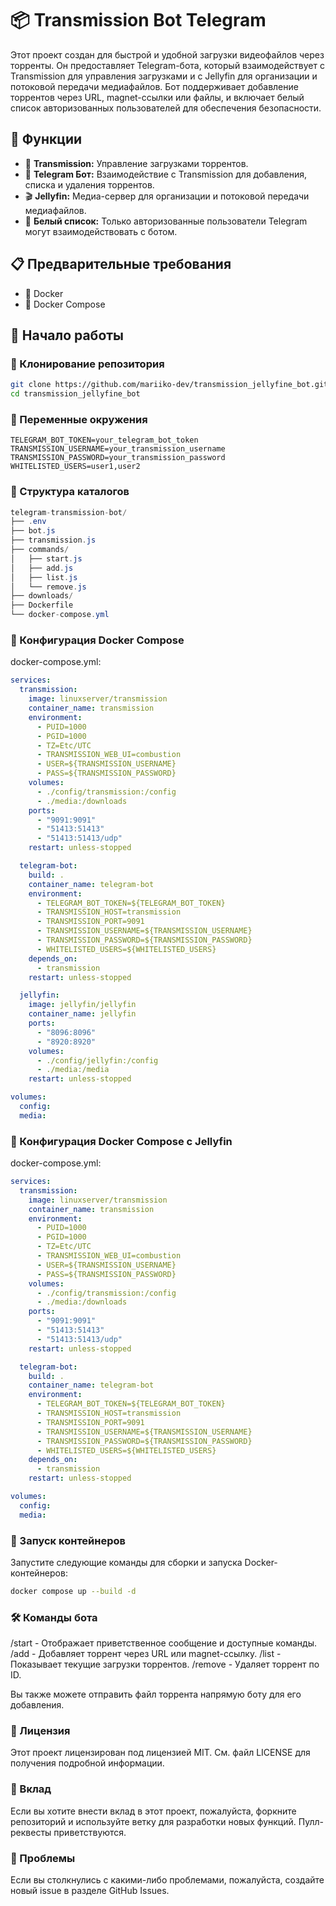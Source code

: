 # 📦 Transmission Bot Telegram

Этот проект создан для быстрой и удобной загрузки видеофайлов через торренты. Он предоставляет Telegram-бота, который взаимодействует с Transmission для управления загрузками и с Jellyfin для организации и потоковой передачи медиафайлов. Бот поддерживает добавление торрентов через URL, magnet-ссылки или файлы, и включает белый список авторизованных пользователей для обеспечения безопасности.

## 🌟 Функции

- 🧲 **Transmission:** Управление загрузками торрентов.
- 🤖 **Telegram Бот:** Взаимодействие с Transmission для добавления, списка и удаления торрентов.
- 🎬 **Jellyfin:** Медиа-сервер для организации и потоковой передачи медиафайлов.
- 🔐 **Белый список:** Только авторизованные пользователи Telegram могут взаимодействовать с ботом.

## 📋 Предварительные требования

- 🐳 Docker
- 🐙 Docker Compose

## 🚀 Начало работы

### 📂 Клонирование репозитория

```bash
git clone https://github.com/mariiko-dev/transmission_jellyfine_bot.git
cd transmission_jellyfine_bot
```

### 🔧 Переменные окружения

```plaintext
TELEGRAM_BOT_TOKEN=your_telegram_bot_token
TRANSMISSION_USERNAME=your_transmission_username
TRANSMISSION_PASSWORD=your_transmission_password
WHITELISTED_USERS=user1,user2
```


### 📂 Структура каталогов

```csharp
telegram-transmission-bot/
├── .env
├── bot.js
├── transmission.js
├── commands/
│   ├── start.js
│   ├── add.js
│   ├── list.js
│   └── remove.js
├── downloads/
├── Dockerfile
└── docker-compose.yml
```


### 🐋 Конфигурация Docker Compose
 docker-compose.yml:

```yaml
services:
  transmission:
    image: linuxserver/transmission
    container_name: transmission
    environment:
      - PUID=1000
      - PGID=1000
      - TZ=Etc/UTC
      - TRANSMISSION_WEB_UI=combustion
      - USER=${TRANSMISSION_USERNAME}
      - PASS=${TRANSMISSION_PASSWORD}
    volumes:
      - ./config/transmission:/config
      - ./media:/downloads
    ports:
      - "9091:9091"
      - "51413:51413"
      - "51413:51413/udp"
    restart: unless-stopped

  telegram-bot:
    build: .
    container_name: telegram-bot
    environment:
      - TELEGRAM_BOT_TOKEN=${TELEGRAM_BOT_TOKEN}
      - TRANSMISSION_HOST=transmission
      - TRANSMISSION_PORT=9091
      - TRANSMISSION_USERNAME=${TRANSMISSION_USERNAME}
      - TRANSMISSION_PASSWORD=${TRANSMISSION_PASSWORD}
      - WHITELISTED_USERS=${WHITELISTED_USERS}
    depends_on:
      - transmission
    restart: unless-stopped

  jellyfin:
    image: jellyfin/jellyfin
    container_name: jellyfin
    ports:
      - "8096:8096"
      - "8920:8920"
    volumes:
      - ./config/jellyfin:/config
      - ./media:/media
    restart: unless-stopped

volumes:
  config:
  media:
```
### 🐋 Конфигурация Docker Compose с Jellyfin
 docker-compose.yml:

```yaml
services:
  transmission:
    image: linuxserver/transmission
    container_name: transmission
    environment:
      - PUID=1000
      - PGID=1000
      - TZ=Etc/UTC
      - TRANSMISSION_WEB_UI=combustion
      - USER=${TRANSMISSION_USERNAME}
      - PASS=${TRANSMISSION_PASSWORD}
    volumes:
      - ./config/transmission:/config
      - ./media:/downloads
    ports:
      - "9091:9091"
      - "51413:51413"
      - "51413:51413/udp"
    restart: unless-stopped

  telegram-bot:
    build: .
    container_name: telegram-bot
    environment:
      - TELEGRAM_BOT_TOKEN=${TELEGRAM_BOT_TOKEN}
      - TRANSMISSION_HOST=transmission
      - TRANSMISSION_PORT=9091
      - TRANSMISSION_USERNAME=${TRANSMISSION_USERNAME}
      - TRANSMISSION_PASSWORD=${TRANSMISSION_PASSWORD}
      - WHITELISTED_USERS=${WHITELISTED_USERS}
    depends_on:
      - transmission
    restart: unless-stopped

volumes:
  config:
  media:
```


### 🚀 Запуск контейнеров
Запустите следующие команды для сборки и запуска Docker-контейнеров:

```bash
docker compose up --build -d
```

### 🛠 Команды бота

/start - Отображает приветственное сообщение и доступные команды.
/add <url> - Добавляет торрент через URL или magnet-ссылку.
/list - Показывает текущие загрузки торрентов.
/remove <id> - Удаляет торрент по ID.

Вы также можете отправить файл торрента напрямую боту для его добавления.

### 📝 Лицензия

Этот проект лицензирован под лицензией MIT. См. файл LICENSE для получения подробной информации.

### 👥 Вклад

Если вы хотите внести вклад в этот проект, пожалуйста, форкните репозиторий и используйте ветку для разработки новых функций. Пулл-реквесты приветствуются.

### 🐞 Проблемы

Если вы столкнулись с какими-либо проблемами, пожалуйста, создайте новый issue в разделе GitHub Issues.
